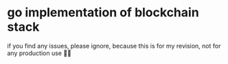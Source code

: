 # go implementation of blockchain stack

if you find any issues, please ignore, because this is for my revision, not for any production use 🙏🏼